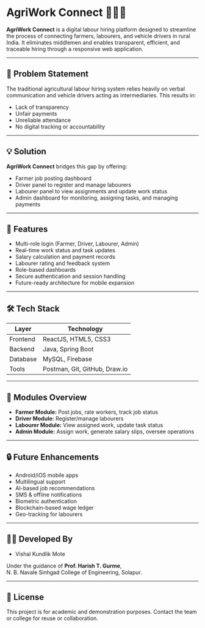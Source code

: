 # AgriWork Connect 🚜👷‍♂️

**AgriWork Connect** is a digital labour hiring platform designed to streamline the process of connecting farmers, labourers, and vehicle drivers in rural India. It eliminates middlemen and enables transparent, efficient, and traceable hiring through a responsive web application.

---

## 📌 Problem Statement

The traditional agricultural labour hiring system relies heavily on verbal communication and vehicle drivers acting as intermediaries. This results in:
- Lack of transparency
- Unfair payments
- Unreliable attendance
- No digital tracking or accountability

---

## 💡 Solution

**AgriWork Connect** bridges this gap by offering:
- Farmer job posting dashboard  
- Driver panel to register and manage labourers  
- Labourer panel to view assignments and update work status  
- Admin dashboard for monitoring, assigning tasks, and managing payments

---

## 🚀 Features

- Multi-role login (Farmer, Driver, Labourer, Admin)
- Real-time work status and task updates
- Salary calculation and payment records
- Labourer rating and feedback system
- Role-based dashboards
- Secure authentication and session handling
- Future-ready architecture for mobile expansion

---

## 🛠️ Tech Stack

| Layer       | Technology           |
|-------------|----------------------|
| Frontend    | ReactJS, HTML5, CSS3 |
| Backend     | Java, Spring Boot    |
| Database    | MySQL, Firebase      |
| Tools       | Postman, Git, GitHub, Draw.io |

---

## 📂 Modules Overview

- **Farmer Module:** Post jobs, rate workers, track job status  
- **Driver Module:** Register/manage labourers  
- **Labourer Module:** View assigned work, update task status  
- **Admin Module:** Assign work, generate salary slips, oversee operations

---

## 🔒 Future Enhancements

- Android/iOS mobile apps  
- Multilingual support  
- AI-based job recommendations  
- SMS & offline notifications  
- Biometric authentication  
- Blockchain-based wage ledger  
- Geo-tracking for labourers

---

## 👨‍💻 Developed By

- Vishal Kundlik Mote  


Under the guidance of **Prof. Harish T. Gurme**,  
N. B. Navale Sinhgad College of Engineering, Solapur.

---

## 📜 License

This project is for academic and demonstration purposes. Contact the team or college for reuse or collaboration.

